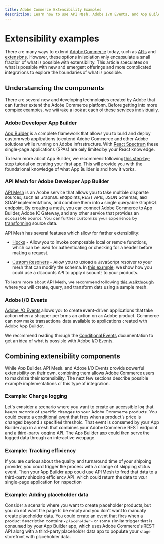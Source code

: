 ```yaml
---
title: Adobe Commerce Extensibility Examples
description: Learn how to use API Mesh, Adobe I/O Events, and App Builder to extend Adobe Commerce.
---
```


# Extensibility examples

There are many ways to extend [Adobe Commerce](https://business.adobe.com/products/magento/extended-capabilities.html) today, such as [APIs](https://developer.adobe.com/commerce/webapi/) and [extensions](https://business.adobe.com/products/magento/marketplace.html). However, these options in isolation only encapsulate a small fraction of what is possible with extensibility. This article speculates on what is possible with new and emergent offerings and more complicated integrations to explore the boundaries of what is possible.

## Understanding the components

There are several new and developing technologies created by Adobe that can further extend the Adobe Commerce platform. Before getting into more complex examples, we will take a look at each of these services individually.

### Adobe Developer App Builder

[App Builder](https://developer.adobe.com/app-builder/docs/overview/) is a complete framework that allows you to build and deploy custom web applications to extend Adobe Commerce and other Adobe solutions while running on Adobe infrastructure. With [React Spectrum](https://react-spectrum.adobe.com/react-spectrum/index.html) these single-page applications (SPAs) are only limited by your React knowledge.

To learn more about App Builder, we recommend following [this step-by-step tutorial](https://developer.adobe.com/app-builder/docs/getting_started/first_app/) on creating your first app. This will provide you with the foundational knowledge of what App Builder is and how it works.

### API Mesh for Adobe Developer App Builder

[API Mesh](https://developer.adobe.com/graphql-mesh-gateway/) is an Adobe service that allows you to take multiple disparate sources, such as GraphQL endpoints, REST APIs, JSON Schemas, and SOAP implementations, and combine them into a single queryable GraphQL endpoint. By creating a mesh, you can connect Adobe Commerce to App Builder, Adobe IO Gateway, and any other service that provides an accessible source. You can further customize your experience by [transforming](https://developer.adobe.com/graphql-mesh-gateway/gateway/transforms/) source data.

API Mesh has several features which allow for further extensibility:

- [Hooks](https://developer.adobe.com/graphql-mesh-gateway/gateway/hooks/) - Allow you to invoke composable local or remote functions, which can be used for authenticating or checking for a header before making a request.

- [Custom Resolvers](https://developer.adobe.com/graphql-mesh-gateway/gateway/extending-unified-schema/) - Allow you to upload a JavaScript resolver to your mesh that can modify the schema. In [this example](https://developer.adobe.com/graphql-mesh-gateway/gateway/extending-unified-schema/#programmatic-additionalresolvers), we show how you could use a discounts API to apply discounts to your products.

To learn more about API Mesh, we recommend following [this walkthrough](https://developer.adobe.com/graphql-mesh-gateway/gateway/mesh_walkthrough/) where you will create, query, and transform data using a sample mesh.

### Adobe I/O Events

[Adobe I/O Events](https://developer.adobe.com/commerce/events/get-started/) allows you to create event-driven applications that take action when a shopper performs an action on an Adobe product. Commerce can now make transactional data available to applications created with Adobe App Builder.

We recommend reading through the [Conditional Events](https://developer.adobe.com/commerce/events/get-started/conditional-events/) documentation to get an idea of what is possible with Adobe I/O Events.

## Combining extensibility components

While App Builder, API Mesh, and Adobe I/O Events provide powerful extensibility on their own, combining them allows Adobe Commerce users to maximize their extensibility. The next few sections describe possible example implementations of this type of integration.

### Example: Change logging

Let's consider a scenario where you want to create an accessible log that keeps records of specific changes to your Adobe Commerce products. You could create a [conditional event](https://developer.adobe.com/commerce/events/get-started/conditional-events/) that fires when a product's price is changed beyond a specified threshold. That event is consumed by your App Builder app in a mesh that combines your Adobe Commerce REST endpoint and a third-party logging API. The App Builder app could then serve the logged data through an interactive webpage.

### Example: Tracking efficiency

If you are curious about the quality and turnaround time of your shipping provider, you could trigger the process with a change of shipping status event. Then your App Builder app could use API Mesh to feed that data to a third-party shipping efficiency API, which could return the data to your single-page application for inspection.

### Example: Adding placeholder data

Consider a scenario where you want to create placeholder products, but you do not want the page to be empty and you don't want to manually create placeholder data. You could create an event that fires when a product description contains `<placeholder>` or some similar trigger that is consumed by your App Builder app, which uses Adobe Commerce's REST API along with a third-party placeholder data app to populate your `stage` storefront with placeholder data.
